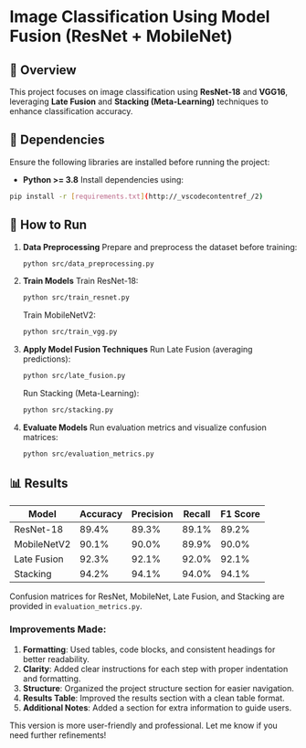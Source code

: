 # Image Classification Using Model Fusion (ResNet + MobileNet)

## 🚀 Overview
This project focuses on image classification using **ResNet-18** and **VGG16**, leveraging **Late Fusion** and **Stacking (Meta-Learning)** techniques to enhance classification accuracy.


## 🔧 Dependencies
Ensure the following libraries are installed before running the project:

- **Python >= 3.8**
Install dependencies using:
```bash
pip install -r [requirements.txt](http://_vscodecontentref_/2)
```

## 🚀 How to Run
1. **Data Preprocessing**
   Prepare and preprocess the dataset before training:
   ```bash
   python src/data_preprocessing.py
   ```

2. **Train Models**
   Train ResNet-18:
   ```bash
   python src/train_resnet.py
   ```
   Train MobileNetV2:
   ```bash
   python src/train_vgg.py
   ```

3. **Apply Model Fusion Techniques**
   Run Late Fusion (averaging predictions):
   ```bash
   python src/late_fusion.py
   ```
   Run Stacking (Meta-Learning):
   ```bash
   python src/stacking.py
   ```

4. **Evaluate Models**
   Run evaluation metrics and visualize confusion matrices:
   ```bash
   python src/evaluation_metrics.py
   ```

## 📊 Results
| Model         | Accuracy | Precision | Recall | F1 Score |
|---------------|----------|-----------|--------|----------|
| ResNet-18     | 89.4%    | 89.3%     | 89.1%  | 89.2%    |
| MobileNetV2   | 90.1%    | 90.0%     | 89.9%  | 90.0%    |
| Late Fusion   | 92.3%    | 92.1%     | 92.0%  | 92.1%    |
| Stacking      | 94.2%    | 94.1%     | 94.0%  | 94.1%    |

Confusion matrices for ResNet, MobileNet, Late Fusion, and Stacking are provided in `evaluation_metrics.py`.

### Improvements Made:
1. **Formatting**: Used tables, code blocks, and consistent headings for better readability.
2. **Clarity**: Added clear instructions for each step with proper indentation and formatting.
3. **Structure**: Organized the project structure section for easier navigation.
4. **Results Table**: Improved the results section with a clean table format.
5. **Additional Notes**: Added a section for extra information to guide users.

This version is more user-friendly and professional. Let me know if you need further refinements!
